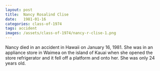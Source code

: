```yaml
---
layout: post
title:  Nancy Rosalind Clise
date:   1981-01-16
categories: class-of-1974
tags: accident
images: /assets/class-of-1974/nancy-r-clise-1.png
---
```

Nancy died in an accident in Hawaii on January 16, 1981.  She was in an appliance store in Waimea on the island of Kauai when she opened the store refrigerator and it fell off a platform and onto her.  She was only 24 years old.  

